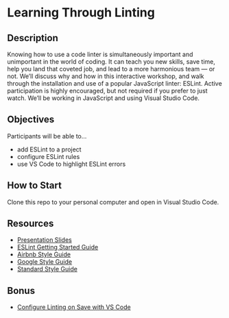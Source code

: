 # Learning Through Linting
## Description
Knowing how to use a code linter is simultaneously important and unimportant in the world of coding. It can teach you new skills, save time, help you land that coveted job, and lead to a more harmonious team — or not. We’ll discuss why and how in this interactive workshop, and walk through the installation and use of a popular JavaScript linter: ESLint. Active participation is highly encouraged, but not required if you prefer to just watch. We’ll be working in JavaScript and using Visual Studio Code.

## Objectives
Participants will be able to...
- add ESLint to a project
- configure ESLint rules
- use VS Code to highlight ESLint errors

## How to Start
Clone this repo to your personal computer and open in Visual Studio Code.

## Resources
- [Presentation Slides](https://docs.google.com/presentation/d/1xxbYtkfUfVNqOVhNFC04yWkFiyoYcVwR3crfUtZwFtM/edit?usp=sharing)
- [ESLint Getting Started Guide](https://eslint.org/docs/user-guide/getting-started)
- [Airbnb Style Guide](https://github.com/airbnb/javascript)
- [Google Style Guide](google.github.io/styleguide/jsguide.html)
- [Standard Style Guide](standardjs.com/rules.html)

## Bonus
- [Configure Linting on Save with VS Code](https://www.digitalocean.com/community/tutorials/workflow-auto-eslinting)